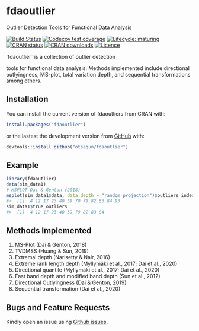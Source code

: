 
<!-- README.md is generated from README.Rmd. Please edit that file -->

# fdaoutlier

Outlier Detection Tools for Functional Data Analysis

<!-- badges: start -->

[![Build
Status](https://travis-ci.com/otsegun/fdaoutlier.svg?token=is9BrWwNvqBGoneFkbEL&branch=master)](https://travis-ci.com/otsegun/fdaoutlier)
[![Codecov test
coverage](https://codecov.io/gh/otsegun/fdaoutlier/branch/master/graph/badge.svg)](https://codecov.io/gh/otsegun/fdaoutlier?branch=master&token=0c40801f-206f-4bb4-9b3b-5f493a3130c9)
[![Lifecycle:
maturing](https://img.shields.io/badge/lifecycle-maturing-blue.svg)](https://www.tidyverse.org/lifecycle/#maturing)
[![CRAN
status](https://www.r-pkg.org/badges/version/fdaoutlier)](https://CRAN.R-project.org/package=fdaoutlier)
[![CRAN
downloads](https://cranlogs.r-pkg.org/badges/grand-total/fdaoutlier)](https://cran.r-project.org/package=fdaoutlier)
[![Licence](https://img.shields.io/badge/licence-GPL--3-blue.svg)](https://www.gnu.org/licenses/gpl-3.0.en.html)
<!-- badges: end --> `fdaoutlier` is a collection of outlier detection
tools for functional data analysis. Methods implemented include
directional outlyingness, MS-plot, total variation depth, and sequential
transformations among others.

## Installation

You can install the current version of fdaoutliers from CRAN with:

``` r
install.packages("fdaoutlier")
```

or the lastest the development version from
[GitHub](https://github.com/) with:

``` r
devtools::install_github("otsegun/fdaoutlier")
```

## Example

``` r
library(fdaoutlier)
data(sim_data1)
# MSPLOT Dai & Genton (2018)
msplot(sim_data1$data, data_depth = "random_projection")$outliers_index
#>  [1]  4 12 17 23 40 59 70 79 82 83 84 93
sim_data1$true_outliers
#>  [1]  4 12 17 23 40 59 79 82 83 84
```

## Methods Implemented

1.  MS-Plot (Dai & Genton, 2018)
2.  TVDMSS (Huang & Sun, 2019)
3.  Extremal depth (Narisetty & Nair, 2016)
4.  Extreme rank length depth (Myllymäki et al., 2017; Dai et al., 2020)
5.  Directional quantile (Myllymäki et al., 2017; Dai et al., 2020)
6.  Fast band depth and modified band depth (Sun et al., 2012)
7.  Directional Outlyingness (Dai & Genton, 2019)
8.  Sequential transformation (Dai et al., 2020)

## Bugs and Feature Requests

Kindly open an issue using [Github
issues](https://github.com/moviedo5/fdaoutlier/issues).
